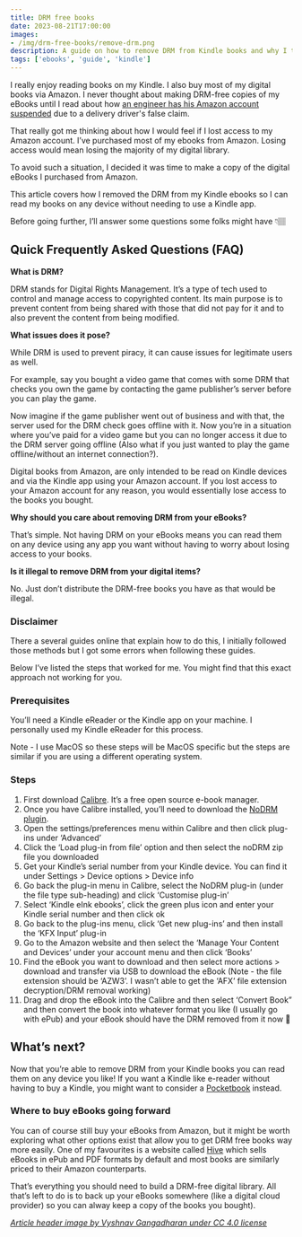 ```yaml
---
title: DRM free books
date: 2023-08-21T17:00:00
images: 
- /img/drm-free-books/remove-drm.png
description: A guide on how to remove DRM from Kindle books and why I think it matters
tags: ['ebooks', 'guide', 'kindle']
---
```


I really enjoy reading books on my Kindle. I also buy most of my digital books via Amazon. I never thought about making DRM-free copies of my eBooks until I read about how [an engineer has his Amazon account suspended](https://medium.com/@bjax_/a-tale-of-unwanted-disruption-my-week-without-amazon-df1074e3818b) due to a delivery driver's false claim.

That really got me thinking about how I would feel if I lost access to my Amazon account. I’ve purchased most of my ebooks from Amazon. Losing access would mean losing the majority of my digital library.

To avoid such a situation, I decided it was time to make a copy of the digital eBooks I purchased from Amazon.

This article covers how I removed the DRM from my Kindle ebooks so I can read my books on any device without needing to use a Kindle app.

Before going further, I’ll answer some questions some folks might have 👇🏽

## Quick Frequently Asked Questions (FAQ)

**What is DRM?**

DRM stands for Digital Rights Management. It’s a type of tech used to control and manage access to copyrighted content. Its main purpose is to prevent content from being shared with those that did not pay for it and to also prevent the content from being modified.

**What issues does it pose?**

While DRM is used to prevent piracy, it can cause issues for legitimate users as well.

For example, say you bought a video game that comes with some DRM that checks you own the game by contacting the game publisher’s server before you can play the game.

Now imagine if the game publisher went out of business and with that, the server used for the DRM check goes offline with it. Now you’re in a situation where you’ve paid for a video game but you can no longer access it due to the DRM server going offline (Also what if you just wanted to play the game offline/without an internet connection?).

Digital books from Amazon, are only intended to be read on Kindle devices and via the Kindle app using your Amazon account. If you lost access to your Amazon account for any reason, you would essentially lose access to the books you bought.

**Why should you care about removing DRM from your eBooks?**

That’s simple. Not having DRM on your eBooks means you can read them on any device using any app you want without having to worry about losing access to your books.

**Is it illegal to remove DRM from your digital items?**

No. Just don’t distribute the DRM-free books you have as that would be illegal.

### Disclaimer
There a several guides online that explain how to do this, I initially followed those methods but I got some errors when following these guides.

Below I’ve listed the steps that worked for me. You might find that this exact approach not working for you.

### Prerequisites
You’ll need a Kindle eReader or the Kindle app on your machine. I personally used my Kindle eReader for this process.

Note - I use MacOS so these steps will be MacOS specific but the steps are similar if you are using a different operating system.

### Steps

1. First download [Calibre](https://calibre-ebook.com). It’s a free open source e-book manager.
2. Once you have Calibre installed, you’ll need to download the [NoDRM plugin](https://github.com/noDRM/DeDRM_tools/releases). 
3. Open the settings/preferences menu within Calibre and then click plug-ins under ‘Advanced’
4. Click the ‘Load plug-in from file’ option and then select the noDRM zip file you downloaded
5. Get your Kindle’s serial number from your Kindle device. You can find it under Settings > Device options > Device info
6. Go back the plug-in menu in Calibre, select the NoDRM plug-in (under the file type sub-heading) and click ‘Customise plug-in’
7. Select ‘Kindle eInk ebooks’, click the green plus icon and enter your Kindle serial number and then click ok
8. Go back to the plug-ins menu, click ‘Get new plug-ins’ and then install the ‘KFX Input’ plug-in
9. Go to the Amazon website and then select the ‘Manage Your Content and Devices’ under your account menu and then click ‘Books’
10. Find the eBook you want to download and then select more actions > download and transfer via USB to download the eBook (Note - the file extension should be ‘AZW3’. I wasn’t able to get the ‘AFX’ file extension decryption/DRM removal working)
11. Drag and drop the eBook into the Calibre and then select ‘Convert Book” and then convert the book into whatever format you like (I usually go with ePub) and your eBook should have the DRM removed from it now 🎉

## What’s next?
Now that you’re able to remove DRM from your Kindle books you can read them on any device you like! If you want a Kindle like e-reader without having to buy a Kindle, you might want to consider a [Pocketbook](https://pocketbook.ch/en-ch) instead. 

### Where to buy eBooks going forward
You can of course still buy your eBooks from Amazon, but it might be worth exploring what other options exist that allow you to get DRM free books way more easily. One of my favourites is a website called [Hive](https://www.hive.co.uk/eBooks) which sells eBooks in ePub and PDF formats by default and most books are similarly priced to their Amazon counterparts.

That’s everything you should need to build a DRM-free digital library. All that’s left to do is to back up your eBooks somewhere (like a digital cloud provider) so you can alway keep a copy of the books you bought).

*[Article header image by Vyshnav Gangadharan under CC 4.0 license](https://www.figma.com/community/file/1047875211730430527/Amazon-Kindle-Paperwhite-Mockup)*